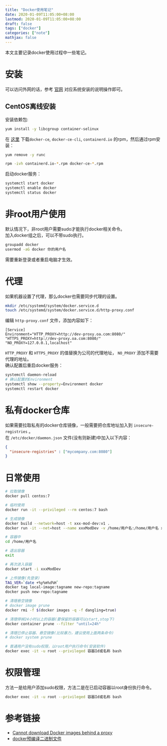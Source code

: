 ```yaml
---
title: "Docker使用笔记"
date: 2020-01-09T11:05:00+08:00
lastmod: 2020-01-09T11:05:00+08:00
draft: false
tags: ["docker"]
categories: ["note"]
mathjax: false
---
```


本文主要记录docker使用过程中一些笔记。  
<!--more-->

# 安装
可以访问外网的话，参考 [官网](https://hub.docker.com/search?q=&type=edition&offering=community) 对应系统安装的说明操作即可。  

## CentOS离线安装
安装依赖包:  
```sh
yum install -y libcgroup container-selinux
```

在 [这里](https://download.docker.com/linux/centos/7/x86_64/stable/Packages/) 下载`docker-ce`, `docker-ce-cli`, `containerd.io` 的rpm，然后通过rpm安装：  
```sh
yum remove -y runc

rpm -ivh containerd.io-*.rpm docker-ce-*.rpm
```
启动docker服务：  
```sh
systemctl start docker
systemctl enable docker
systemctl status docker
```

# 非root用户使用
默认情况下，非root用户需要sudo才能执行docker相关命令。  
加入docker组之后，可以不带sudo执行。  
```sh
groupadd docker
usermod -aG docker 你的用户名
```
需要重新登录或者重启电脑才生效。  

# 代理
如果机器设置了代理，那么docker也需要同步代理的设置。  
```sh
mkdir /etc/systemd/system/docker.service.d
touch /etc/systemd/system/docker.service.d/http-proxy.conf
```
编辑 `http-proxy.conf` 文件，添加内容如下：  
```
[Service]    
Environment="HTTP_PROXY=http://dev-proxy.oa.com:8080/" "HTTPS_PROXY=http://dev-proxy.oa.com:8080/" "NO_PROXY=127.0.0.1,localhost"
```
`HTTP_PROXY` 和 `HTTPS_PROXY` 的值替换为公司的代理地址， `NO_PROXY` 添加不需要代理的地址。  
确认配置后重启docker服务：  
```sh
systemctl daemon-reload
# 确认配置的Environment
systemctl show --property=Environment docker
systemctl restart docker
```

# 私有docker仓库
如果需要拉取私有的docker仓库镜像，一般需要把仓库地址加入到 `insecure-registries` 。  
在 `/etc/docker/daemon.json` 文件(没有则新建)中加入以下内容：  
```json
{
  "insecure-registries" : ["mycompany.com:8080"]
}
```

# 日常使用
```sh
# 拉取镜像
docker pull centos:7

# 临时使用
docker run -it --privileged --rm centos:7 bash

# 生成镜像
docker build --network=host -t xxx-mod-dev:v1 .
docker run -it --net=host --name xxxModDev -v /home/用户名:/home/用户名 xxx-mod-dev:v1 /bin/bash

# 容器中
cd /home/用户名

# 退出容器
exit

# 再次进入容器
docker start -i xxxModDev

# 上传镜像(先登录)
TAG_VER=`date +%y%m%d%H`
docker tag local-image:tagname new-repo:tagname
docker push new-repo:tagname

# 清理悬空镜像
# docker image prune
docker rmi -f $(docker images -q -f dangling=true)

# 清理停掉24小时以上的容器(要保留的容器可以start,stop下)
docker container prune --filter "until=24h"

# 清理已停止容器、悬空镜像(比较暴力，建议使用上面两条命令)
# docker system prune

# 普通用户没有sudo权限，以root用户执行命令(安装软件)
docker exec -it -u root --privileged 容器Id或名称 bash
```

# 权限管理
方法一是给用户添加sudo权限，方法二是在已启动容器以root身份执行命令。  
```sh
docker exec -it -u root --privileged 容器Id或名称 bash
```

# 参考链接
- [Cannot download Docker images behind a proxy](https://stackoverflow.com/questions/23111631/cannot-download-docker-images-behind-a-proxy) 
- [docker预编译二进制文件](https://download.docker.com/linux/static/stable/x86_64/) 
